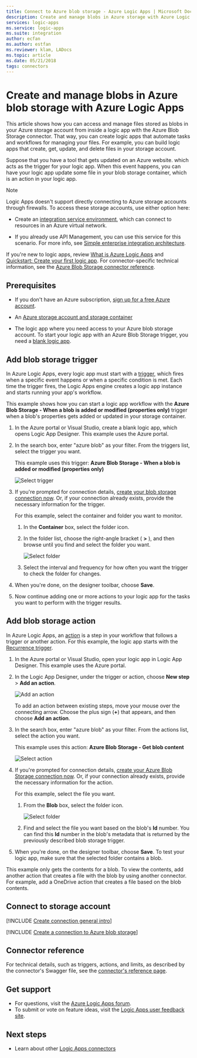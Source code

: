 ```yaml
---
title: Connect to Azure blob storage - Azure Logic Apps | Microsoft Docs
description: Create and manage blobs in Azure storage with Azure Logic Apps
services: logic-apps
ms.service: logic-apps
ms.suite: integration
author: ecfan
ms.author: estfan
ms.reviewer: klam, LADocs
ms.topic: article
ms.date: 05/21/2018
tags: connectors
---
```


# Create and manage blobs in Azure blob storage with Azure Logic Apps

This article shows how you can access and manage files stored as blobs in your 
Azure storage account from inside a logic app with the Azure Blob Storage connector. 
That way, you can create logic apps that automate tasks and workflows 
for managing your files. For example, you can build logic apps that create, 
get, update, and delete files in your storage account.

Suppose that you have a tool that gets updated on an Azure website. 
which acts as the trigger for your logic app. When this event happens, 
you can have your logic app update some file in your blob storage container, 
which is an action in your logic app. 

> [!NOTE]
> Logic Apps doesn't support directly connecting to Azure storage 
> accounts through firewalls. To access these storage accounts, 
> use either option here: 
>
> * Create an [integration service environment](../logic-apps/connect-virtual-network-vnet-isolated-environment-overview.md), 
> which can connect to resources in an Azure virtual network. 
> 
> * If you already use API Management, you can use 
> this service for this scenario. For more info, see 
> [Simple enterprise integration architecture](http://aka.ms/aisarch).

If you're new to logic apps, review 
[What is Azure Logic Apps](../logic-apps/logic-apps-overview.md) 
and [Quickstart: Create your first logic app](../logic-apps/quickstart-create-first-logic-app-workflow.md).
For connector-specific technical information, see the 
<a href="https://docs.microsoft.com/connectors/azureblobconnector/" target="blank">Azure Blob Storage connector reference</a>.

## Prerequisites

* If you don't have an Azure subscription, 
<a href="https://azure.microsoft.com/free/" target="_blank">sign up for a free Azure account</a>. 

* An [Azure storage account and storage container](../storage/blobs/storage-quickstart-blobs-portal.md)

* The logic app where you need access to your Azure blob storage account. 
To start your logic app with an Azure Blob Storage trigger, you need a 
[blank logic app](../logic-apps/quickstart-create-first-logic-app-workflow.md). 

<a name="add-trigger"></a>

## Add blob storage trigger

In Azure Logic Apps, every logic app must start with a 
[trigger](../logic-apps/logic-apps-overview.md#logic-app-concepts), 
which fires when a specific event happens or when a 
specific condition is met. Each time the trigger fires, 
the Logic Apps engine creates a logic app instance 
and starts running your app's workflow.

This example shows how you can start a logic app workflow with the 
**Azure Blob Storage - When a blob is added or modified (properties only)** trigger 
when a blob's properties gets added or updated in your storage container. 

1. In the Azure portal or Visual Studio, 
create a blank logic app, which opens Logic App Designer. 
This example uses the Azure portal.

2. In the search box, enter "azure blob" as your filter. 
From the triggers list, select the trigger you want.

   This example uses this trigger: 
   **Azure Blob Storage - When a blob is added or modified (properties only)**

   ![Select trigger](./media/connectors-create-api-azureblobstorage/azure-blob-trigger.png)

3. If you're prompted for connection details, 
[create your blob storage connection now](#create-connection). 
Or, if your connection already exists, 
provide the necessary information for the trigger.

   For this example, select the container and folder you want to monitor.

   1. In the **Container** box, select the folder icon.

   2. In the folder list, choose the right-angle bracket ( **>** ), 
   and then browse until you find and select the folder you want. 

      ![Select folder](./media/connectors-create-api-azureblobstorage/trigger-select-folder.png)

   3. Select the interval and frequency for how often 
   you want the trigger to check the folder for changes.

4. When you're done, on the designer toolbar, choose **Save**.

5. Now continue adding one or more actions to your logic app 
for the tasks you want to perform with the trigger results.

<a name="add-action"></a>

## Add blob storage action

In Azure Logic Apps, an [action](../logic-apps/logic-apps-overview.md#logic-app-concepts) 
is a step in your workflow that follows a trigger or another action. 
For this example, the logic app starts with the 
[Recurrence trigger](../connectors/connectors-native-recurrence.md).

1. In the Azure portal or Visual Studio, 
open your logic app in Logic App Designer. 
This example uses the Azure portal.

2. In the Logic App Designer, under the trigger or action, 
choose **New step** > **Add an action**.

   ![Add an action](./media/connectors-create-api-azureblobstorage/add-action.png) 

   To add an action between existing steps, 
   move your mouse over the connecting arrow. 
   Choose the plus sign (**+**) that appears, 
   and then choose **Add an action**.

3. In the search box, enter "azure blob" as your filter. 
From the actions list, select the action you want.

   This example uses this action: 
   **Azure Blob Storage - Get blob content**

   ![Select action](./media/connectors-create-api-azureblobstorage/azure-blob-action.png) 

4. If you're prompted for connection details, 
[create your Azure Blob Storage connection now](#create-connection). 
Or, if your connection already exists, 
provide the necessary information for the action. 

   For this example, select the file you want.

   1. From the **Blob** box, select the folder icon.
  
      ![Select folder](./media/connectors-create-api-azureblobstorage/action-select-folder.png)

   2. Find and select the file you want based on the blob's **Id** number. You can find this **Id** number in the blob's metadata that is returned by the previously described blob storage trigger.

5. When you're done, on the designer toolbar, choose **Save**.
To test your logic app, make sure that the selected folder contains a blob.

This example only gets the contents for a blob. To view the contents, 
add another action that creates a file with the blob by using another connector. 
For example, add a OneDrive action that creates a file based on the blob contents.

<a name="create-connection"></a>

## Connect to storage account

[!INCLUDE [Create connection general intro](../../includes/connectors-create-connection-general-intro.md)]

[!INCLUDE [Create a connection to Azure blob storage](../../includes/connectors-create-api-azureblobstorage.md)]

## Connector reference

For technical details, such as triggers, actions, and limits, 
as described by the connector's Swagger file, 
see the [connector's reference page](/connectors/azureblobconnector/). 

## Get support

* For questions, visit the [Azure Logic Apps forum](https://social.msdn.microsoft.com/Forums/en-US/home?forum=azurelogicapps).
* To submit or vote on feature ideas, visit the [Logic Apps user feedback site](http://aka.ms/logicapps-wish).

## Next steps

* Learn about other [Logic Apps connectors](../connectors/apis-list.md)
